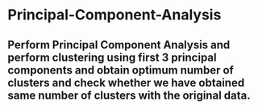# Principal-Component-Analysis

## Perform Principal Component Analysis and perform clustering using first 3 principal components and obtain optimum number of clusters and check whether we have obtained same number of clusters with the original data.
